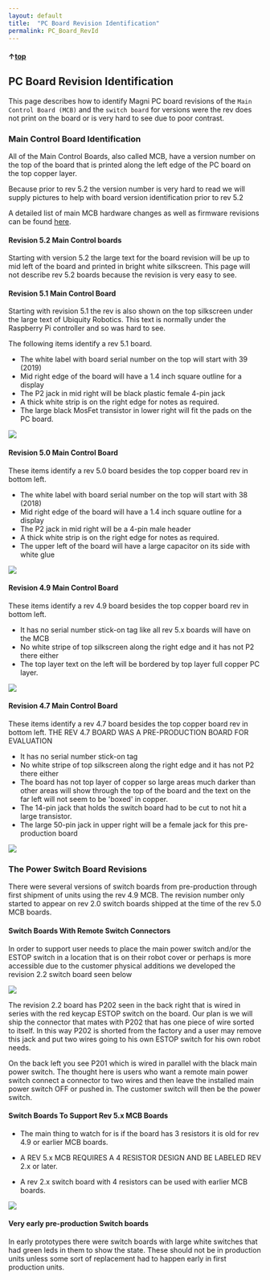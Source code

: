 ```yaml
---
layout: default
title:  "PC Board Revision Identification"
permalink: PC_Board_RevId
---
```

#### &uarr;[top]( https://ubiquityrobotics.github.io/learn/)

## PC Board Revision Identification
This page describes how to identify Magni PC board revisions of the ```Main Control Board (MCB)``` and the ```switch board``` for versions were the rev does not print on the board or is very hard to see due to poor contrast.

### Main Control Board Identification

All of the Main Control Boards, also called MCB, have a version number on the top of the board that is printed along the left edge of the PC board on the top copper layer.   

Because prior to rev 5.2 the version number is very hard to read we will supply pictures to help with board version identification prior to rev 5.2

A detailed list of main MCB hardware changes as well as firmware revisions can be found [here](https://github.com/UbiquityRobotics/ubiquity_motor/blob/indigo-devel/Firmware_and_Hardware_Revisions.md).

#### Revision 5.2 Main Control boards

Starting with version 5.2 the large text for the board revision will be up to mid left of the board and printed in bright white silkscreen.  This page will not describe rev 5.2 boards because the revision is very easy to see.


#### Revision 5.1 Main Control Board

Starting with revision 5.1 the rev is also shown on the top silkscreen under the large text of Ubiquity Robotics.  This text is normally under the Raspberry Pi controller and so was hard to see.

The following items identify a rev 5.1 board.

* The white label with board serial number on the top will start with 39 (2019)
* Mid right edge of the board will have a 1.4 inch square outline for a display
* The P2 jack in mid right will be black plastic female 4-pin jack
* A thick white strip is on the right edge for notes as required.
* The large black MosFet transistor in lower right will fit the pads on the PC board.

<img src="https://ubiquityrobotics.github.io/learn/programming_your_robot/assets/MagniIdentificationForMcbRev5p1.jpg
" />

#### Revision 5.0 Main Control Board

These items identify a rev 5.0 board besides the top copper board rev in bottom left.

* The white label with board serial number on the top will start with 38 (2018)
* Mid right edge of the board will have a 1.4 inch square outline for a display
* The P2 jack in mid right will be a 4-pin male header
* A thick white strip is on the right edge for notes as required.
* The upper left of the board will have a large capacitor on its side with white glue

<img src="https://ubiquityrobotics.github.io/learn/programming_your_robot/assets/MagniIdentificationForMcbRev5p0.jpg
" />  

#### Revision 4.9 Main Control Board

These items identify a rev 4.9 board besides the top copper board rev in bottom left.

* It has no serial number stick-on tag like all rev 5.x boards will have on the MCB
* No white stripe of top silkscreen along the right edge and it has not P2 there either
* The top layer text on the left will be bordered by top layer full copper PC layer.

<img src="https://ubiquityrobotics.github.io/learn/programming_your_robot/assets/MagniIdentificationForMcbRev4p9.jpg
" />  

#### Revision 4.7 Main Control Board

These items identify a rev 4.7 board besides the top copper board rev in bottom left.
THE REV 4.7 BOARD WAS A PRE-PRODUCTION BOARD FOR EVALUATION

* It has no serial number stick-on tag
* No white stripe of top silkscreen along the right edge and it has not P2 there either
* The board has not top layer of copper so large areas much darker than other areas will show through the top of the board and the text on the far left will not seem to be 'boxed' in copper.
* The 14-pin jack that holds the switch board had to be cut to not hit a large transistor.
* The large 50-pin jack in upper right will be a female jack for this pre-production board

<img src="https://ubiquityrobotics.github.io/learn/programming_your_robot/assets/MagniIdentificationForMcbRev4p7.jpg
" />  


### The Power Switch Board Revisions

There were several versions of switch boards from pre-production through first shipment of units using the rev 4.9 MCB. The revision number only started to appear on rev 2.0 switch boards shipped at the time of the rev 5.0 MCB boards.


#### Switch Boards With Remote Switch Connectors

In order to support user needs to place the main power switch and/or the ESTOP switch in a location that is on their robot cover or perhaps is more accessible due to the customer physical additions we developed the revision 2.2 switch board seen below

<img src="https://ubiquityrobotics.github.io/learn/programming_your_robot/assets/SwitchBoardRev2p2.jpg
" />  

The revision 2.2 board has P202 seen in the back right that is wired in series with the red keycap ESTOP switch on the board.   Our plan is we will ship the connector that mates with P202 that has one piece of wire sorted to itself.  In this way P202 is shorted from the factory and a user may remove this jack and put two wires going to his own ESTOP switch for his own robot needs.

On the back left you see P201 which is wired in parallel with the black main power switch.  The thought here is users who want a remote main power switch connect a connector to two wires and then leave the installed main power switch OFF or pushed in.  The customer switch will then be the power switch.

#### Switch Boards To Support Rev 5.x MCB Boards

* The main thing to watch for is if the board has 3 resistors it is old for rev 4.9 or earlier MCB boards.

* A REV 5.x MCB  REQUIRES A 4 RESISTOR DESIGN AND BE LABELED REV  2.x or later.

* A rev 2.x switch board with 4 resistors can be used with earlier MCB boards.

<img src="https://ubiquityrobotics.github.io/learn/programming_your_robot/assets/MagniIdentificationOfSwitchBoards.jpg
" />  

#### Very early pre-production Switch boards

In early prototypes there were switch boards with large white switches that had green leds in them to show the state.  These should not be in production units unless some sort of replacement had to happen early in first production units.
